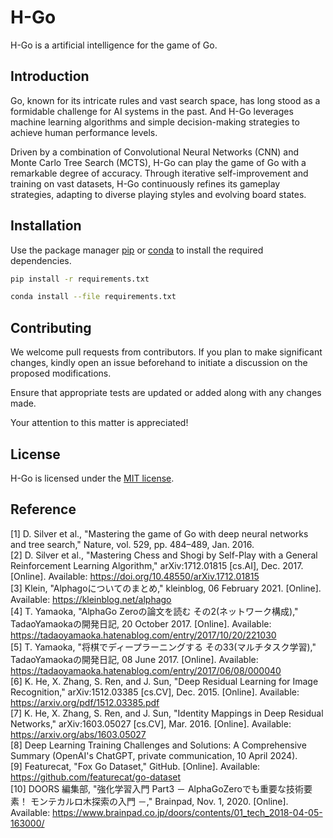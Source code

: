 # H-Go

H-Go is a artificial intelligence for the game of Go.

## Introduction

Go, known for its intricate rules and vast search space, has long stood as a formidable challenge for AI systems in the past. And H-Go leverages machine learning algorithms and simple decision-making strategies to achieve human performance levels.

Driven by a combination of Convolutional Neural Networks (CNN) and Monte Carlo Tree Search (MCTS), H-Go can play the game of Go with a remarkable degree of accuracy. Through iterative self-improvement and training on vast datasets, H-Go continuously refines its gameplay strategies, adapting to diverse playing styles and evolving board states.

## Installation

Use the package manager [pip](https://pip.pypa.io/en/stable/) or [conda](https://docs.conda.io/projects/conda/en/latest/user-guide/install/) to install the required dependencies.

```sh
pip install -r requirements.txt
```

```sh
conda install --file requirements.txt
```

## Contributing

We welcome pull requests from contributors. If you plan to make significant changes, kindly open an issue beforehand to initiate a discussion on the proposed modifications.

Ensure that appropriate tests are updated or added along with any changes made. 

Your attention to this matter is appreciated!

## License

H-Go is licensed under the [MIT license](https://github.com/91d906h4/H-Go/blob/main/LICENSE).

## Reference

[1] D. Silver et al., "Mastering the game of Go with deep neural networks and tree search," Nature, vol. 529, pp. 484–489, Jan. 2016.<br />
[2] D. Silver et al., "Mastering Chess and Shogi by Self-Play with a General Reinforcement Learning Algorithm," arXiv:1712.01815 [cs.AI], Dec. 2017. [Online]. Available: https://doi.org/10.48550/arXiv.1712.01815<br />
[3] Klein, "Alphagoについてのまとめ," kleinblog, 06 February 2021. [Online]. Available: https://kleinblog.net/alphago<br />
[4] T. Yamaoka, "AlphaGo Zeroの論文を読む その2(ネットワーク構成)," TadaoYamaokaの開発日記, 20 October 2017. [Online]. Available: https://tadaoyamaoka.hatenablog.com/entry/2017/10/20/221030<br />
[5] T. Yamaoka, "将棋でディープラーニングする その33(マルチタスク学習)," TadaoYamaokaの開発日記, 08 June 2017. [Online]. Available: https://tadaoyamaoka.hatenablog.com/entry/2017/06/08/000040<br />
[6] K. He, X. Zhang, S. Ren, and J. Sun, "Deep Residual Learning for Image Recognition," arXiv:1512.03385 [cs.CV], Dec. 2015. [Online]. Available: https://arxiv.org/pdf/1512.03385.pdf<br />
[7] K. He, X. Zhang, S. Ren, and J. Sun, "Identity Mappings in Deep Residual Networks," arXiv:1603.05027 [cs.CV], Mar. 2016. [Online]. Available: https://arxiv.org/abs/1603.05027<br />
[8] Deep Learning Training Challenges and Solutions: A Comprehensive Summary (OpenAI's ChatGPT, private communication, 10 April 2024).<br />
[9] Featurecat, "Fox Go Dataset," GitHub. [Online]. Available: https://github.com/featurecat/go-dataset<br />
[10] DOORS 編集部, "強化学習入門 Part3 － AlphaGoZeroでも重要な技術要素！ モンテカルロ木探索の入門 －," Brainpad, Nov. 1, 2020. [Online]. Available: https://www.brainpad.co.jp/doors/contents/01_tech_2018-04-05-163000/